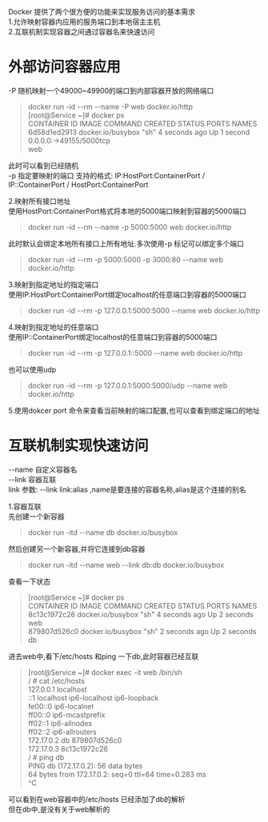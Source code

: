    Docker 提供了两个很方便的功能来实现服务访问的基本需求  
 1.允许映射容器内应用的服务端口到本地宿主主机  
 2.互联机制实现容器之间通过容器名来快速访问

 
# 外部访问容器应用

 -P 随机映射一个49000~49900的端口到内部容器开放的网络端口

 
> docker run -id --rm --name -P web docker.io/http  
>  [root@Service ~]# docker ps  
>  CONTAINER ID IMAGE COMMAND CREATED STATUS PORTS NAMES  
>  6d58d1ed2913 docker.io/busybox "sh" 4 seconds ago Up 1 second 0.0.0.0:->49155/5000tcp   
>  web
> 
>  
 此时可以看到已经随机  
 -p 指定要映射的端口 支持的格式: IP:HostPort:ContainerPort / IP::ContainerPort / HostPort:ContainerPort

 2.映射所有接口地址  
 使用HostPort:ContainerPort格式将本地的5000端口映射到容器的5000端口

 
> docker run -id --rm --name -p 5000:5000 web docker.io/http
> 
>  
 此时默认会绑定本地所有接口上所有地址.多次使用-p 标记可以绑定多个端口

 
> docker run -id --rm -p 5000:5000 -p 3000:80 --name web docker.io/http
> 
>  
 3.映射到指定地址的指定端口  
 使用IP:HostPort:ContainerPort绑定localhost的任意端口到容器的5000端口

 
> docker run -id --rm -p 127.0.0.1:5000:5000 --name web docker.io/http
> 
>  
 4.映射到指定地址的任意端口  
 使用IP::ContainerPort绑定localhost的任意端口到容器的5000端口

 
> docker run -id --rm -p 127.0.0.1::5000 --name web docker.io/http
> 
>  
 也可以使用udp

 
> docker run -id --rm -p 127.0.0.1:5000:5000/udp --name web docker.io/http
> 
>  
 5.使用dokcer port 命令来查看当前映射的端口配置,也可以查看到绑定端口的地址

 
# 互联机制实现快速访问

 --name 自定义容器名  
 --link 容器互联  
 link 参数: --link link:alias ,name是要连接的容器名称,alias是这个连接的别名

 1.容器互联  
 先创建一个新容器

 
> docker run -itd --name db docker.io/busybox
> 
>  
 然后创建另一个新容器,并将它连接到db容器

 
> docker run -itd --name web --link db:db docker.io/busybox
> 
>  
 查看一下状态

 
> [root@Service ~]# docker ps  
>  CONTAINER ID IMAGE COMMAND CREATED STATUS PORTS NAMES  
>  8c13c1972c26 docker.io/busybox "sh" 4 seconds ago Up 2 seconds web  
>  879807d526c0 docker.io/busybox "sh" 2 seconds ago Up 2 seconds db
> 
>  
 进去web中,看下/etc/hosts 和ping 一下db,此时容器已经互联

 
> [root@Service ~]# docker exec -it web /bin/sh  
>  / # cat /etc/hosts  
>  127.0.0.1 localhost  
>  ::1 localhost ip6-localhost ip6-loopback  
>  fe00::0 ip6-localnet  
>  ff00::0 ip6-mcastprefix  
>  ff02::1 ip6-allnodes  
>  ff02::2 ip6-allrouters  
>  172.17.0.2 db 879807d526c0  
>  172.17.0.3 8c13c1972c26  
>  / # ping db  
>  PING db (172.17.0.2): 56 data bytes  
>  64 bytes from 172.17.0.2: seq=0 ttl=64 time=0.283 ms  
>  ^C
> 
>  
 可以看到在web容器中的/etc/hosts 已经添加了db的解析  
 但在db中,是没有关于web解析的

 

 

 

 

 

 

 

 

   
   
   
   
   
 